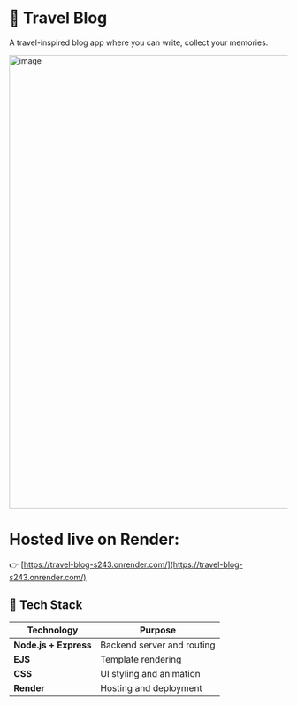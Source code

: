 # 🌸 Travel Blog

A travel-inspired blog app where you can write, collect your memories.

<img width="1919" height="820" alt="image" src="https://github.com/user-attachments/assets/99643c54-e766-49b3-b3bd-5d0b51867d7b" />

# Hosted live on Render:  
  👉 [https://travel-blog-s243.onrender.com/](https://travel-blog-s243.onrender.com/)

## 🧩 Tech Stack

| Technology | Purpose |
|-------------|----------|
| **Node.js + Express** | Backend server and routing |
| **EJS** | Template rendering |
| **CSS** | UI styling and animation |
| **Render** | Hosting and deployment |
